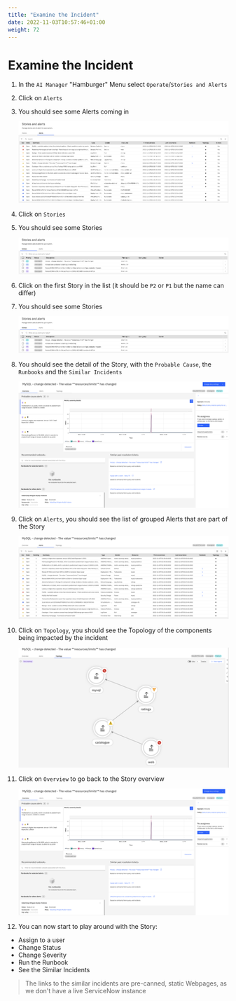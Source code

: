 ```yaml
---
title: "Examine the Incident"
date: 2022-11-03T10:57:46+01:00
weight: 72
---
```


# Examine the Incident


1. In the `AI Manager` "Hamburger" Menu select `Operate`/`Stories and Alerts`

1. Click on `Alerts`

1. You should see some Alerts coming in 

	![K8s CNI](/pics/48_check.png)



1. Click on `Stories`

1. You should see some Stories

	![K8s CNI](/pics/49_check.png)


1. Click on the first Story in the list (it should be `P2` or `P1` but the name can differ)

1. You should see some Stories

	![K8s CNI](/pics/49_check.png)

1. You should see the detail of the Story, with the `Probable Cause`, the `Runbooks` and the `Similar Incidents`

	![K8s CNI](/pics/50_check.png)

1. Click on `Alerts`, you should see the list of grouped Alerts that are part of the Story

	![K8s CNI](/pics/51_check.png)

1. Click on `Topology`, you should see the Topology of the components being impacted by the incident

	![K8s CNI](/pics/52_check.png)
	
1. Click on `Overview` to go back to the Story overview

	![K8s CNI](/pics/50_check.png)

1. You can now start to play around with the Story:

* Assign to a user
* Change Status
* Change Severity
* Run the Runbook
* See the Similar Incidents

> The links to the similar incidents are pre-canned, static Webpages, as we don't have a live ServiceNow instance